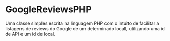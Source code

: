 # GoogleReviewsPHP
Uma classe simples escrita na linguagem PHP com o intuito de facilitar a listagens de reviews do Google de um determinado locall, utilizando uma id de API e um id de local.
